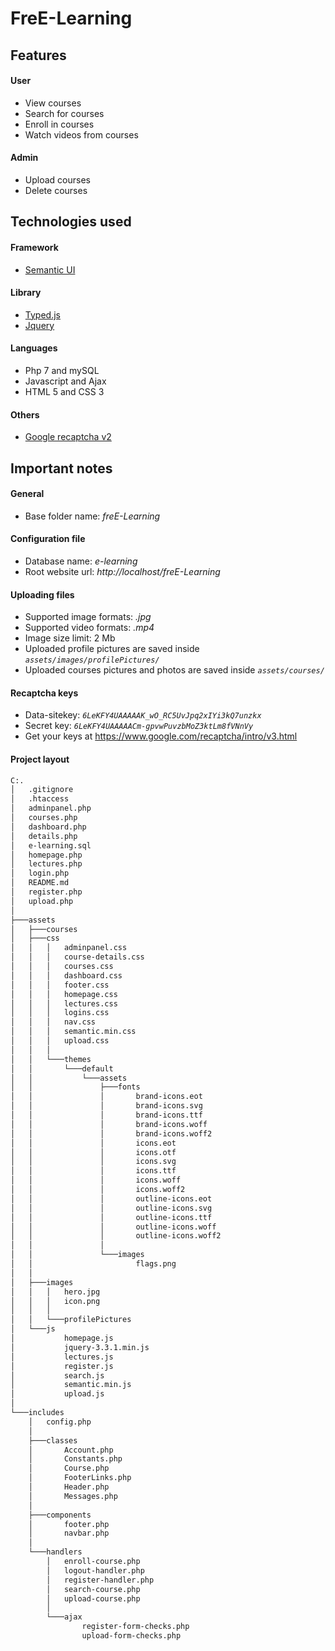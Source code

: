 # FreE-Learning
## Features
#### User

 - View courses 
 - Search for courses 
 - Enroll in courses
 - Watch videos from courses

#### Admin

 - Upload courses 
 - Delete courses

## Technologies used
#### Framework
- [Semantic UI](https://semantic-ui.com)

#### Library
- [Typed.js](https://github.com/mattboldt/typed.js)
- [Jquery](https://jquery.com/)

#### Languages

 - Php 7 and mySQL
 - Javascript and Ajax
 - HTML 5 and CSS 3

#### Others

 - [Google recaptcha v2](https://www.google.com/recaptcha/intro/v3.html)

## Important notes

#### General

 - Base folder name: *freE-Learning*


#### Configuration file

 - Database name: *e-learning* 
 - Root website url: *http://localhost/freE-Learning*

#### Uploading files

 - Supported image formats: *.jpg* 
 - Supported video formats: *.mp4*
 - Image size limit: 2 Mb
 - Uploaded profile pictures are saved inside *`assets/images/profilePictures/`*
 - Uploaded courses pictures and photos  are saved inside *`assets/courses/`*
 
  #### Recaptcha keys
   
 - Data-sitekey: *`6LeKFY4UAAAAAK_wO_RC5UvJpq2xIYi3kQ7unzkx`*
 -  Secret key: *`6LeKFY4UAAAAACm-gpvwPuvzbMoZ3ktLm8fVNnVy`*
 - Get your keys at https://www.google.com/recaptcha/intro/v3.html

#### Project layout

```bash
C:.
│   .gitignore
│   .htaccess
│   adminpanel.php
│   courses.php
│   dashboard.php
│   details.php
│   e-learning.sql
│   homepage.php
│   lectures.php
│   login.php
│   README.md
│   register.php
│   upload.php
│
├───assets
│   ├───courses
│   ├───css
│   │   │   adminpanel.css
│   │   │   course-details.css
│   │   │   courses.css
│   │   │   dashboard.css
│   │   │   footer.css
│   │   │   homepage.css
│   │   │   lectures.css
│   │   │   logins.css
│   │   │   nav.css
│   │   │   semantic.min.css
│   │   │   upload.css
│   │   │
│   │   └───themes
│   │       └───default
│   │           └───assets
│   │               ├───fonts
│   │               │       brand-icons.eot
│   │               │       brand-icons.svg
│   │               │       brand-icons.ttf
│   │               │       brand-icons.woff
│   │               │       brand-icons.woff2
│   │               │       icons.eot
│   │               │       icons.otf
│   │               │       icons.svg
│   │               │       icons.ttf
│   │               │       icons.woff
│   │               │       icons.woff2
│   │               │       outline-icons.eot
│   │               │       outline-icons.svg
│   │               │       outline-icons.ttf
│   │               │       outline-icons.woff
│   │               │       outline-icons.woff2
│   │               │
│   │               └───images
│   │                       flags.png
│   │
│   ├───images
│   │   │   hero.jpg
│   │   │   icon.png
│   │   │
│   │   └───profilePictures
│   └───js
│           homepage.js
│           jquery-3.3.1.min.js
│           lectures.js
│           register.js
│           search.js
│           semantic.min.js
│           upload.js
│
└───includes
    │   config.php
    │
    ├───classes
    │       Account.php
    │       Constants.php
    │       Course.php
    │       FooterLinks.php
    │       Header.php
    │       Messages.php
    │
    ├───components
    │       footer.php
    │       navbar.php
    │
    └───handlers
        │   enroll-course.php
        │   logout-handler.php
        │   register-handler.php
        │   search-course.php
        │   upload-course.php
        │
        └───ajax
                register-form-checks.php
                upload-form-checks.php
```
